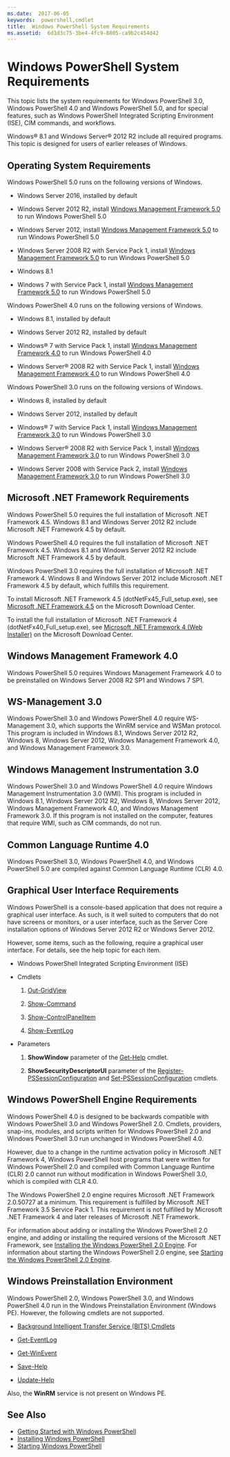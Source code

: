 ```yaml
---
ms.date:  2017-06-05
keywords:  powershell,cmdlet
title:  Windows PowerShell System Requirements
ms.assetid:  6d1d3c75-3be4-4fc9-8805-ca9b2c454d42
---
```


# Windows PowerShell System Requirements
This topic lists the system requirements for Windows PowerShell 3.0, Windows PowerShell 4.0 and Windows PowerShell 5.0, and for special features, such as Windows PowerShell Integrated Scripting Environment (ISE), CIM commands, and workflows.

Windows® 8.1 and Windows Server® 2012 R2 include all required programs. This topic is designed for users of earlier releases of Windows.

## Operating System Requirements
Windows PowerShell 5.0 runs on the following versions of Windows.

- Windows Server 2016, installed by default

- Windows Server 2012 R2, install [Windows Management Framework 5.0](https://www.microsoft.com/en-us/download/details.aspx?id=50395) to run Windows PowerShell 5.0

- Windows Server 2012, install [Windows Management Framework 5.0](https://www.microsoft.com/en-us/download/details.aspx?id=50395) to run Windows PowerShell 5.0

- Windows Server 2008 R2 with Service Pack 1, install [Windows Management Framework 5.0](https://www.microsoft.com/en-us/download/details.aspx?id=50395) to run Windows PowerShell 5.0

- Windows 8.1

- Windows 7 with Service Pack 1, install [Windows Management Framework 5.0](https://www.microsoft.com/en-us/download/details.aspx?id=50395) to run Windows PowerShell 5.0

Windows PowerShell 4.0 runs on the following versions of Windows.

- Windows 8.1, installed by default

- Windows Server 2012 R2, installed by default

- Windows® 7 with Service Pack 1, install [Windows Management Framework 4.0](https://www.microsoft.com/en-us/download/details.aspx?id=40855) to run Windows PowerShell 4.0

- Windows Server® 2008 R2 with Service Pack 1, install [Windows Management Framework 4.0](https://www.microsoft.com/en-us/download/details.aspx?id=40855) to run Windows PowerShell 4.0

Windows PowerShell 3.0 runs on the following versions of Windows.

- Windows 8, installed by default

- Windows Server 2012, installed by default

- Windows® 7 with Service Pack 1, install [Windows Management Framework 3.0](https://www.microsoft.com/en-us/download/details.aspx?id=34595) to run Windows PowerShell 3.0

- Windows Server® 2008 R2 with Service Pack 1, install [Windows Management Framework 3.0](https://www.microsoft.com/en-us/download/details.aspx?id=34595) to run Windows PowerShell 3.0

- Windows Server 2008 with Service Pack 2, install [Windows Management Framework 3.0](https://www.microsoft.com/en-us/download/details.aspx?id=34595) to run Windows PowerShell 3.0

## Microsoft .NET Framework Requirements
Windows PowerShell 5.0 requires the full installation of Microsoft .NET Framework 4.5. Windows 8.1 and Windows Server 2012 R2 include Microsoft .NET Framework 4.5 by default.

Windows PowerShell 4.0 requires the full installation of Microsoft .NET Framework 4.5. Windows 8.1 and Windows Server 2012 R2 include Microsoft .NET Framework 4.5 by default.

Windows PowerShell 3.0 requires the full installation of Microsoft .NET Framework 4. Windows 8 and Windows Server 2012 include Microsoft .NET Framework 4.5 by default, which fulfills this requirement.

To install Microsoft .NET Framework 4.5 (dotNetFx45_Full_setup.exe), see [Microsoft .NET Framework 4.5](http://go.microsoft.com/fwlink/?LinkID=242919) on the Microsoft Download Center.

To install the full installation of Microsoft .NET Framework 4 (dotNetFx40_Full_setup.exe), see [Microsoft .NET Framework 4 (Web Installer)](http://go.microsoft.com/fwlink/?LinkID=212931) on the Microsoft Download Center.

## Windows Management Framework 4.0
Windows PowerShell 5.0 requires Windows Management Framework 4.0 to be preinstalled on Windows Server 2008 R2 SP1 and Windows 7 SP1.

## WS-Management 3.0
Windows PowerShell 3.0 and Windows PowerShell 4.0 require WS-Management 3.0, which supports the WinRM service and WSMan protocol. This program is included in Windows 8.1, Windows Server 2012 R2, Windows 8, Windows Server 2012, Windows Management Framework 4.0, and Windows Management Framework 3.0.

## Windows Management Instrumentation 3.0
Windows PowerShell 3.0 and Windows PowerShell 4.0 require Windows Management Instrumentation 3.0 (WMI). This program is included in Windows 8.1, Windows Server 2012 R2, Windows 8, Windows Server 2012, Windows Management Framework 4.0, and Windows Management Framework 3.0. If this program is not installed on the computer, features that require WMI, such as CIM commands, do not run.

## Common Language Runtime 4.0
Windows PowerShell 3.0, Windows PowerShell 4.0, and Windows PowerShell 5.0 are compiled against Common Language Runtime (CLR) 4.0.

## Graphical User Interface Requirements
Windows PowerShell is a console-based application that does not require a graphical user interface. As such, is it well suited to computers that do not have screens or monitors, or a user interface, such as the Server Core installation options of Windows Server 2012 R2 or Windows Server 2012.

However, some items, such as the following, require a graphical user interface. For details, see the help topic for each item.

- Windows PowerShell Integrated Scripting Environment (ISE)

- Cmdlets

    1.  [Out-GridView](https://docs.microsoft.com/en-us/powershell/module/microsoft.powershell.utility/out-gridview)

    2.  [Show-Command](https://docs.microsoft.com/en-us/powershell/module/Microsoft.PowerShell.Utility/Show-Command)

    3.  [Show-ControlPanelItem](https://docs.microsoft.com/en-us/powershell/module/Microsoft.PowerShell.Management/Show-ControlPanelItem)

    4.  [Show-EventLog](https://docs.microsoft.com/en-us/powershell/module/Microsoft.PowerShell.Management/Show-EventLog)

- Parameters

    1.  **ShowWindow** parameter of the [Get-Help](https://docs.microsoft.com/en-us/powershell/module/Microsoft.PowerShell.Core/Get-Help) cmdlet.

    2.  **ShowSecurityDescriptorUI** parameter of the [Register-PSSessionConfiguration](https://docs.microsoft.com/en-us/powershell/module/Microsoft.PowerShell.Core/Register-PSSessionConfiguration) and [Set-PSSessionConfiguration](https://docs.microsoft.com/en-us/powershell/module/Microsoft.PowerShell.Core/Set-PSSessionConfiguration) cmdlets.

## Windows PowerShell Engine Requirements
Windows PowerShell 4.0 is designed to be backwards compatible with Windows PowerShell 3.0 and Windows PowerShell 2.0. Cmdlets, providers, snap-ins, modules, and scripts written for Windows PowerShell 2.0 and Windows PowerShell 3.0 run unchanged in Windows PowerShell 4.0.

However, due to a change in the runtime activation policy in Microsoft .NET Framework 4, Windows PowerShell host programs that were written for Windows PowerShell 2.0 and compiled with Common Language Runtime (CLR) 2.0 cannot run without modification in Windows PowerShell 3.0, which is compiled with CLR 4.0.

The Windows PowerShell 2.0 engine requires Microsoft .NET Framework 2.0.50727 at a minimum. This requirement is fulfilled by Microsoft .NET Framework 3.5 Service Pack 1. This requirement is not fulfilled by Microsoft .NET Framework 4 and later releases of Microsoft .NET Framework.

For information about adding or installing the Windows PowerShell 2.0 engine, and adding or installing the required versions of the Microsoft .NET Framework, see [Installing the Windows PowerShell 2.0 Engine](Installing-the-Windows-PowerShell-2.0-Engine.md). For information about starting the Windows PowerShell 2.0 engine, see [Starting the Windows PowerShell 2.0 Engine](Starting-the-Windows-PowerShell-2.0-Engine.md).

## Windows Preinstallation Environment
Windows PowerShell 2.0, Windows PowerShell 3.0, and Windows PowerShell 4.0 run in the Windows Preinstallation Environment (Windows PE). However, the following cmdlets are not supported.

- [Background Intelligent Transfer Service (BITS) Cmdlets](http://go.microsoft.com/fwlink/?LinkId=257514)

- [Get-EventLog](https://docs.microsoft.com/en-us/powershell/module/Microsoft.PowerShell.Management/Get-EventLog)

- [Get-WinEvent](https://docs.microsoft.com/en-us/powershell/module/Microsoft.PowerShell.Diagnostics/Get-WinEvent)

- [Save-Help](https://docs.microsoft.com/en-us/powershell/module/Microsoft.PowerShell.Core/Save-Help)

- [Update-Help](https://docs.microsoft.com/en-us/powershell/module/Microsoft.PowerShell.Core/Update-Help)

Also, the **WinRM** service is not present on Windows PE.

## See Also
- [Getting Started with Windows PowerShell](../getting-started/Getting-Started-with-Windows-PowerShell.md)
- [Installing Windows PowerShell](Installing-Windows-PowerShell.md)
- [Starting Windows PowerShell](Starting-Windows-PowerShell.md)


